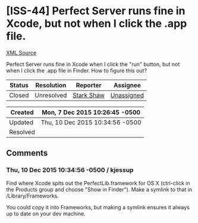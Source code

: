 # [ISS-44] Perfect Server runs fine in Xcode, but not when I click the .app file.

[XML Source](../xml/ISS-44.xml)
<p><p>Perfect Server runs fine in Xcode when I click the "run" button, but not when I click the .app file in Finder. How to figure this out?</p></p>





Status|Resolution|Reporter|Assignee
------|----------|--------|--------
Closed|Unresolved|[Stark Shaw](starkshaw)|[Unassigned]($-1)





Created|Mon, 7 Dec 2015 10:26:45 -0500
-------|--------------
Updated|Thu, 10 Dec 2015 10:34:56 -0500
Resolved|


## Comments




### Thu, 10 Dec 2015 10:34:56 -0500 / kjessup 

<p><p>Find where Xcode spits out the PerfectLib.framework for OS X (ctrl-click in the Products group and choose "Show in Finder"). Make a symlink to that in /Library/Frameworks.</p>

<p>You could copy it into Frameworks, but making a symlink ensures it always up to date on your dev machine.</p></p>


